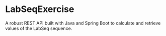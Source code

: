 # LabSeqExercise
A robust REST API built with Java and Spring Boot to calculate and retrieve values of the LabSeq sequence.
